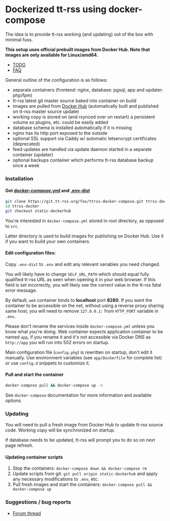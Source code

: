 # Dockerized tt-rss using docker-compose

The idea is to provide tt-rss working (and updating) out of the box with minimal fuss.

**This setup uses official prebuilt images from Docker Hub. Note that images are only available for Linux/amd64.**

- [TODO](https://git.tt-rss.org/fox/ttrss-docker-compose/wiki/TODO)
- [FAQ](https://git.tt-rss.org/fox/ttrss-docker-compose/wiki#faq)

General outline of the configuration is as follows:

 - separate containers (frontend: nginx, database: pgsql, app and updater: php/fpm)
 - tt-rss latest git master source baked into container on build
 - images are pulled from [Docker Hub](https://hub.docker.com/u/cthulhoo) (automatically built and published on tt-rss master source update)
 - working copy is stored on (and rsynced over on restart) a persistent volume so plugins, etc. could be easily added
 - database schema is installed automatically if it is missing
 - nginx has its http port exposed to the outside
 - optional SSL support via Caddy w/ automatic letsencrypt certificates (deprecated)
 - feed updates are handled via update daemon started in a separate container (updater)
 - optional backups container which performs tt-rss database backup once a week

### Installation

#### Get [docker-compose.yml](https://git.tt-rss.org/fox/ttrss-docker-compose/src/static-dockerhub/docker-compose.yml) and [.env-dist](https://git.tt-rss.org/fox/ttrss-docker-compose/src/static-dockerhub/.env-dist)

```sh
git clone https://git.tt-rss.org/fox/ttrss-docker-compose.git ttrss-docker
cd ttrss-docker
git checkout static-dockerhub
```

You're interested in ``docker-compose.yml`` stored in root directory, as opposed to ``src``.

Latter directory is used to build images for publishing on Docker Hub. Use it if you
want to build your own containers.

#### Edit configuration files:

Copy ``.env-dist`` to ``.env`` and edit any relevant variables you need changed.

You will likely have to change ``SELF_URL_PATH`` which should equal fully qualified tt-rss
URL as seen when opening it in your web browser. If this field is set incorrectly, you will
likely see the correct value in the tt-rss fatal error message.

By default, `web` container binds to **localhost** port **8280**. If you want the container to be
accessible on the net, without using a reverse proxy sharing same host, you will need to
remove ``127.0.0.1:`` from ``HTTP_PORT`` variable in ``.env``.

Please don't rename the services inside `docker-compose.yml` unless you know what you're doing. Web container expects application container to be named `app`, if you rename it and it's not accessible via Docker DNS as `http://app` you will run into 502 errors on startup.

Main configuration file (`config.php`) is rewritten on startup, don't edit it manually. Use environment variables
(see `app/Dockerfile` for complete list) or use `config.d` snippets to customize it.

#### Pull and start the container

```sh
docker-compose pull && docker-compose up -d
```

See ``docker-compose`` documentation for more information and available options.

### Updating

You will need to pull a fresh image from Docker Hub to update tt-rss source code. Working copy
will be synchronized on startup.

If database needs to be updated, tt-rss will prompt you to do so on next page refresh.

#### Updating container scripts

1. Stop the containers: ``docker-compose down && docker-compose rm``
2. Update scripts from git: ``git pull origin static-dockerhub`` and apply any necessary modifications to ``.env``, etc.
3. Pull fresh images and start the containers: ``docker-compose pull && docker-compose up``

### Suggestions / bug reports

- [Forum thread](https://community.tt-rss.org/t/docker-compose-tt-rss/2894)
